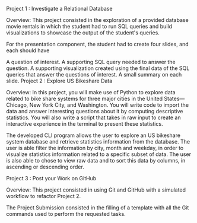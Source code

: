 Project 1 : Investigate a Relational Database

Overview:
This project consisted in the exploration of a provided database movie rentals in which the student had to run SQL queries and build visualizations to showcase the output of the student's queries.

For the presentation component, the student had to create four slides, and each should have

A question of interest.
A supporting SQL query needed to answer the question.
A supporting visualization created using the final data of the SQL queries that answer the questions of interest.
A small summary on each slide.
Project 2 : Explore US Bikeshare Data

Overview:
In this project, you will make use of Python to explore data related to bike share systems for three major cities in the United States—Chicago, New York City, and Washington. You will write code to import the data and answer interesting questions about it by computing descriptive statistics. You will also write a script that takes in raw input to create an interactive experience in the terminal to present these statistics.

The developed CLI program allows the user to explore an US bikeshare system database and retrieve statistics information from the database. The user is able filter the information by city, month and weekday, in order to visualize statistics information related to a specific subset of data. The user is also able to chose to view raw data and to sort this data by columns, in ascending or descending order.

Project 3 : Post your Work on GitHub

Overview:
This project consisted in using Git and GitHub with a simulated workflow to refactor Project 2.

The Project Submission consisted in the filling of a template with all the Git commands used to perform the requested tasks.